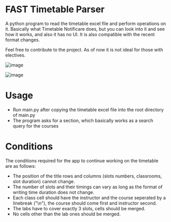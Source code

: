 # FAST Timetable Parser

A python program to read the timetable excel file and perform operations on it. Basically what Timetable Notificare does, but you can look into it and see how it works, and also it has no UI. It is also compatible with the recent format changes.

Feel free to contribute to the project. As of now it is not ideal for those with electives.

![image](https://github.com/thenoisyninga/fast_timetable_parser/assets/88588593/44abd4b2-68db-465b-bcb4-42fe8c4b12c2)

![image](https://github.com/thenoisyninga/fast_timetable_parser/assets/88588593/acac6532-81b3-4e4f-8da2-7d0eb9829720)

# Usage
- Run main.py after copying the timetable excel file into the root directory of main.py
- The program asks for a section, which basically works as a search query for the courses

# Conditions
The conditions required for the app to continue working on the timetable are as follows:
- The position of the title rows and columns (slots numbers, classrooms, slot duration) cannot change.
- The number of slots and their timings can vary as long as the format of writing time duration does not change.
- Each class cell should have the instructor and the course seperated by a linebreak ("\n"), the course should come first and instructor second.
- The labs have to cover exactly 3 slots, cells should be merged.
- No cells other than the lab ones should be merged.

